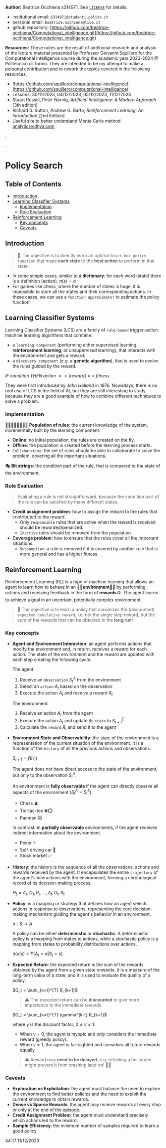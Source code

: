 **Author:** Beatrice Occhiena s314971. See [`LICENSE`](https://github.com/beatrice-occhiena/Computational_intelligence/blob/main/LICENSE) for details.
- institutional email: `S314971@studenti.polito.it`
- personal email: `beatrice.occhiena@live.it`
- github repository: [https://github.com/beatrice-occhiena/Computational_intelligence.git](https://github.com/beatrice-occhiena/Computational_intelligence.git)

**Resources:** These notes are the result of additional research and analysis of the lecture material presented by Professor Giovanni Squillero for the Computational Intelligence course during the academic year 2023-2024 @ Politecnico di Torino. They are intended to be my attempt to make a personal contribution and to rework the topics covered in the following resources.
- [https://github.com/squillero/computational-intelligence](https://github.com/squillero/computational-intelligence)
- Lessons: 30/11/2023, 04/12/2023, 05/12/2023, 11/12/2023
- Stuart Russel, Peter Norvig, *Artificial Intelligence: A Modern Approach* [3th edition]
- Richard S. Sutton, Andrew G. Barto, *Reinforcement Learning: An Introduction* [2nd Edition]
- Useful site to better understand Monte Carlo method [analyticsvidhya.com](https://www.analyticsvidhya.com/blog/2018/11/reinforcement-learning-introduction-monte-carlo-learning-openai-gym/)

.

.

# Policy Search

## Table of Contents
- [Introduction](#introduction)
- [Learning Classifier Systems](#learning-classifier-systems)
  - [Implementation](#implementation)
  - [Rule Evaluation](#rule-evaluation)
- [Reinforcement Learning](#reinforcement-learning)
  - [Key concepts](#key-concepts)
  - [Caveats](#caveats)

## Introduction
> 🎯 The objective is to directly learn an optimal `black box policy function` that maps **each state** to the **best action** to perform in that state.
- In some simple cases, similar to a **dictionary**: for each word (state) there is a definition (action). $\pi(s) = a$
- For games like chess, where the number of states is huge, it is impossible to store all the states and their corresponding actions. In these cases, we can use a `function approximator` to estimate the policy function.

## Learning Classifier Systems
Learning Classifier Systems (LCS) are a family of `rule-based` trigger-action machine learning algorithms that combine:
- a `learning component` (performing either supervised learning, **reinforcement learning**, or unsupervised learning), that interacts with the environment and gets a reward.
- a `discovery component` (e.g. a **genetic algorithm**), that is used to evolve the rules guided by the reward.

$IF \; condition \; THEN \; action \; =>[reward] => \; fitness$ 

They were first introduced by *John Holland* in 1976. Nowadays, there is *no real use* of LCS in the field of AI, but they are still interesting to study because they are a good example of how to combine different techniques to solve a problem.

### Implementation
👨🏽‍👩🏻‍👧🏻‍👦🏽 **Population of rules**: the current knowledge of the system, incrementally built by the learning component.
- **Online**: no initial population, the rules are created on the fly.
- **Offline**: the population is created before the learning process starts.
- `Collaborative`: the set of rules should be able to collaborate to solve the problem, covering all the important situations.

🎭 **Bit strings**: the condition part  of the rule, that is compared to the state of the environment.

### Rule Evaluation
> Evaluating a rule is not straightforward, because the condition part of the rule can be satisfied by many different states.
- **Credit assignment problem**: how to assign the reward to the rules that contributed to the reward.
  - Only `responsible` rules that are active when the reward is received should be rewarded/penalized.
  - `Inactive` rules should be removed from the population.
- **Coverage problem**: how to ensure that the rules cover all the important situations.
  - `Subsumption`: a rule is removed if it is covered by another rule that is more general and has a higher fitness.

## Reinforcement Learning
Reinforcement Learning (RL) is a type of machine learning that allows an agent to learn how to behave in an 🌳🌲**environment**🌲🌳 by performing actions and receiving feedback in the form of **rewards**🪙. The agent learns to achieve a goal in an uncertain, potentially complex environment.

> 🎯 The objective is to learn a policy that maximizes the (discounted) `expected cumulative reward`, i.e. not the single step reward, but the sum of the rewards that can be obtained in the **long run**!

### Key concepts
- **Agent and Environment Interaction**: an agent performs actions that modify the environment and, in return, receives a reward for each action. The state of the environment and the reward are updated with each step creating the following cycle.

  The agent:
    1. Receive an `observation` $S^A_t$ from the environment
    2. Select an `action` $A_t$ based on the observation
    3. Execute the action $A_t$ and receive a reward $R_t$

  The environment:
    1. Receive an action $A_t$ from the agent
    2. Execute the action $A_t$ and update its `state` to $S^E_{t+1}$
    3. Calculate the `reward` $R_{t}$ and send it to the agent

- **Environment State and Observability**: the state of the environment is a representation of the current situation of the environment. It is a function of the `history` of all the previous actions and observations. 

  $S_{t+1} = f(H_t)$

  The agent does not have direct access to the state of the environment, but only to the observation $S^A_t$.

  An environment is **fully observable** if the agent can directly observe all aspects of the environment ($S^A_t = S^E_t$).
  - Chess ♟️
  - Tic-tac-toe ❌⭕
  - Pacman 🐱

  In contrast, in **partially observable** environments, if the agent receives indirect information about the environment.
  - Poker 🃏
  - Self-driving car 🚗
  - Stock market 📈

- **History**: the history is the sequence of all the observations, actions and rewards received by the agent. It encapsulates the entire `trajectory` of the agent's interactions with the environment, forming a chronological record of its decision-making process.

  $H_t = A_1, O_1, R_1, ..., A_t, O_t, R_t$

- **Policy**: is a mapping or strategy that defines how an agent selects actions in response to observations, representing the core decision-making mechanism guiding the agent's behavior in an environment.

  $\pi: S \rightarrow A$

  A policy can be either **deterministic** or **stochastic**. A deterministic policy is a mapping from states to actions, while a stochastic policy is a mapping from states to probability distributions over actions.

  $\pi(a|s) = P[A_t = a | S_t = s]$

- **Expected Return**: the expected return is the sum of the rewards obtained by the agent from a given state onwards. It is a measure of the long-term value of a state, and it is used to evaluate the quality of a policy.

  $G_t = \sum_{k=t}^{T} R_{k+1}$

  > ⚠️ The expected return can be **discounted** to give more importance to the immediate rewards.

  $G_t = \sum_{k=t}^{T} \gamma^{k-t} R_{k+1}$

  where $\gamma$ is the discount factor, $0 \leq \gamma \leq 1$. 
  - When $\gamma = 0$, the agent is myopic and only considers the immediate reward (greedy policy).
  - When $\gamma = 1$, the agent is far-sighted and considers all future rewards equally.

  > ⚠️ Reward may **need to be delayed**, e.g. refueling a helicopter might prevent it from crashing later on! 🚁💥

### Caveats
- **Exploration vs Exploitation**: the agent must balance the need to explore the environment to find better policies and the need to exploit the current knowledge to obtain rewards.
- **Dense vs Sparse Rewards**: the agent may receive rewards at every step or only at the end of the episode.
- **Credit Assignment Problem**: the agent must understand precisely which actions led to the reward.
- **Sample Efficiency**: the minimum number of samples required to learn a good policy.

44:17 11/12/2023